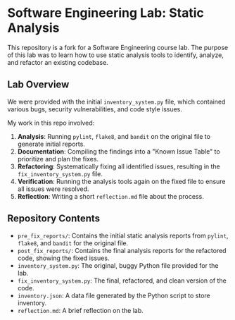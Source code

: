 # Software Engineering Lab: Static Analysis

This repository is a fork for a Software Engineering course lab. The purpose of this lab was to learn how to use static analysis tools to identify, analyze, and refactor an existing codebase.

## Lab Overview

We were provided with the initial `inventory_system.py` file, which contained various bugs, security vulnerabilities, and code style issues.

My work in this repo involved:
1.  **Analysis**: Running `pylint`, `flake8`, and `bandit` on the original file to generate initial reports.
2.  **Documentation**: Compiling the findings into a "Known Issue Table" to prioritize and plan the fixes.
3.  **Refactoring**: Systematically fixing all identified issues, resulting in the `fix_inventory_system.py` file.
4.  **Verification**: Running the analysis tools again on the fixed file to ensure all issues were resolved.
5.  **Reflection**: Writing a short `reflection.md` file about the process.

## Repository Contents

* `pre_fix_reports/`: Contains the initial static analysis reports from `pylint`, `flake8`, and `bandit` for the original file.
* `post_fix_reports/`: Contains the final analysis reports for the refactored code, showing the fixed issues.
* `inventory_system.py`: The original, buggy Python file provided for the lab.
* `fix_inventory_system.py`: The final, refactored, and clean version of the code.
* `inventory.json`: A data file generated by the Python script to store inventory.
* `reflection.md`: A brief reflection on the lab.
